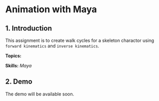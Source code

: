 # Animation with Maya

## 1. Introduction

This assignment is to create walk cycles for a skeleton charactor using `forward kinematics` and `inverse kinematics`.

**Topics:** 

**Skills:** _Maya_

## 2. Demo

The demo will be available soon.
